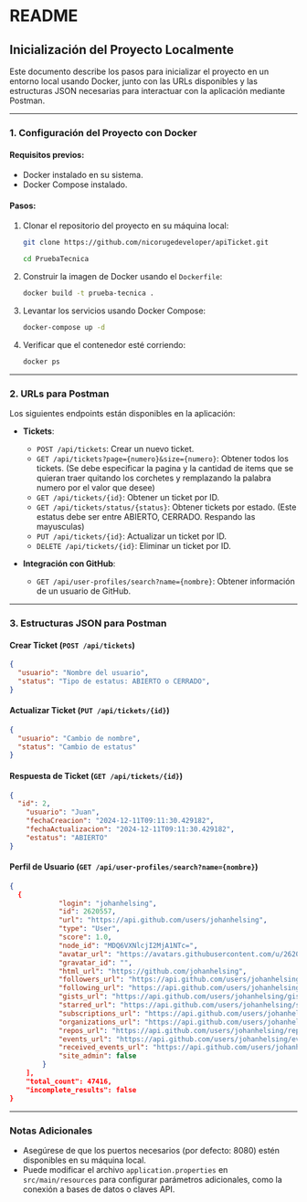 
# README

## Inicialización del Proyecto Localmente
Este documento describe los pasos para inicializar el proyecto en un entorno local usando Docker, junto con las URLs disponibles y las estructuras JSON necesarias para interactuar con la aplicación mediante Postman.

---

### 1. Configuración del Proyecto con Docker

#### Requisitos previos:
- Docker instalado en su sistema.
- Docker Compose instalado.

#### Pasos:
1. Clonar el repositorio del proyecto en su máquina local:
   ```bash
   git clone https://github.com/nicorugedeveloper/apiTicket.git
   ```
   ```bash
   cd PruebaTecnica
   ```

2. Construir la imagen de Docker usando el `Dockerfile`:
   ```bash
   docker build -t prueba-tecnica .
   ```

3. Levantar los servicios usando Docker Compose:
   ```bash
   docker-compose up -d
   ```

4. Verificar que el contenedor esté corriendo:
   ```bash
   docker ps
   ```

---

### 2. URLs para Postman

Los siguientes endpoints están disponibles en la aplicación:

- **Tickets**:
  - `POST /api/tickets`: Crear un nuevo ticket.
  - `GET /api/tickets?page={numero}&size={numero}`: Obtener todos los tickets. (Se debe especificar la pagina y la cantidad de items que se quieran traer quitando los corchetes y remplazando la palabra numero por el valor que desee)
  - `GET /api/tickets/{id}`: Obtener un ticket por ID.
  - `GET /api/tickets/status/{status}`: Obtener tickets por estado. (Este estatus debe ser entre ABIERTO, CERRADO. Respando las mayusculas)
  - `PUT /api/tickets/{id}`: Actualizar un ticket por ID.
  - `DELETE /api/tickets/{id}`: Eliminar un ticket por ID.

- **Integración con GitHub**:
  - `GET /api/user-profiles/search?name={nombre}`: Obtener información de un usuario de GitHub. 

---

### 3. Estructuras JSON para Postman

#### Crear Ticket (`POST /api/tickets`)
```json
{
  "usuario": "Nombre del usuario",
  "status": "Tipo de estatus: ABIERTO o CERRADO",
}
```

#### Actualizar Ticket (`PUT /api/tickets/{id}`)
```json
{
  "usuario": "Cambio de nombre",
  "status": "Cambio de estatus"
}
```

#### Respuesta de Ticket (`GET /api/tickets/{id}`)
```json
{
  "id": 2,
    "usuario": "Juan",
    "fechaCreacion": "2024-12-11T09:11:30.429182",
    "fechaActualizacion": "2024-12-11T09:11:30.429182",
    "estatus": "ABIERTO"
}
```

#### Perfil de Usuario (`GET /api/user-profiles/search?name={nombre}`)
```json
{
  {
            "login": "johanhelsing",
            "id": 2620557,
            "url": "https://api.github.com/users/johanhelsing",
            "type": "User",
            "score": 1.0,
            "node_id": "MDQ6VXNlcjI2MjA1NTc=",
            "avatar_url": "https://avatars.githubusercontent.com/u/2620557?v=4",
            "gravatar_id": "",
            "html_url": "https://github.com/johanhelsing",
            "followers_url": "https://api.github.com/users/johanhelsing/followers",
            "following_url": "https://api.github.com/users/johanhelsing/following{/other_user}",
            "gists_url": "https://api.github.com/users/johanhelsing/gists{/gist_id}",
            "starred_url": "https://api.github.com/users/johanhelsing/starred{/owner}{/repo}",
            "subscriptions_url": "https://api.github.com/users/johanhelsing/subscriptions",
            "organizations_url": "https://api.github.com/users/johanhelsing/orgs",
            "repos_url": "https://api.github.com/users/johanhelsing/repos",
            "events_url": "https://api.github.com/users/johanhelsing/events{/privacy}",
            "received_events_url": "https://api.github.com/users/johanhelsing/received_events",
            "site_admin": false
        }
    ],
    "total_count": 47416,
    "incomplete_results": false
}
```
---

### Notas Adicionales
- Asegúrese de que los puertos necesarios (por defecto: 8080) estén disponibles en su máquina local.
- Puede modificar el archivo `application.properties` en `src/main/resources` para configurar parámetros adicionales, como la conexión a bases de datos o claves API.
